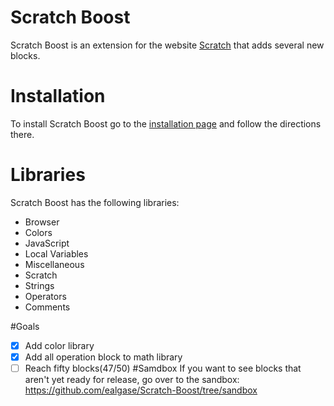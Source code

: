 # Scratch Boost
Scratch Boost is an extension for the website [Scratch](http://scratch.mit.edu) that adds several new blocks.

# Installation
To install Scratch Boost go to the [installation page](https://Ealgase.github.io/Scratch-Boost) and follow the directions there.

# Libraries
Scratch Boost has the following libraries:
- Browser
- Colors
- JavaScript
- Local Variables
- Miscellaneous
- Scratch
- Strings
- Operators
- Comments

#Goals
- [x] Add color library
- [x] Add all operation block to math library
- [ ] Reach fifty blocks(47/50)
#Samdbox
If you want to see blocks that aren't yet ready for release, go over to the sandbox: https://github.com/ealgase/Scratch-Boost/tree/sandbox

